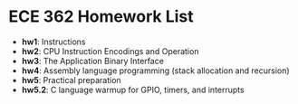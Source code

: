 # ECE 362 Homework List

- **hw1**: Instructions  
- **hw2**: CPU Instruction Encodings and Operation  
- **hw3**: The Application Binary Interface  
- **hw4**: Assembly language programming (stack allocation and recursion)  
- **hw5**: Practical preparation  
- **hw5.2**: C language warmup for GPIO, timers, and interrupts

